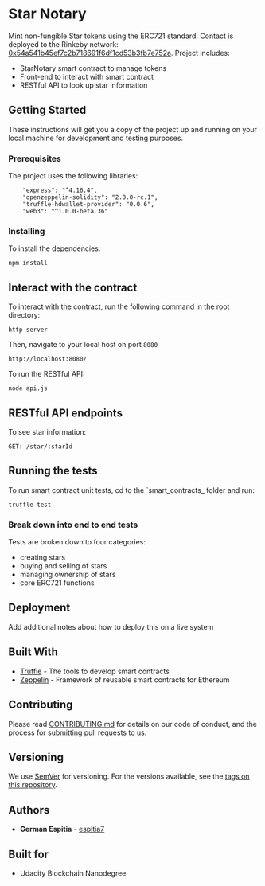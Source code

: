 # Star Notary

Mint non-fungible Star tokens using the ERC721 standard. Contact is deployed to the Rinkeby network: [0x54a541b45ef7c2b718691f6df1cd53b3fb7e752a](https://rinkeby.etherscan.io/address/0x54a541b45ef7c2b718691f6df1cd53b3fb7e752a). Project includes:
* StarNotary smart contract to manage tokens
* Front-end to interact with smart contract
* RESTful API to look up star information

## Getting Started

These instructions will get you a copy of the project up and running on your local machine for development and testing purposes. 

### Prerequisites

The project uses the following libraries:

```
    "express": "^4.16.4",
    "openzeppelin-solidity": "2.0.0-rc.1",
    "truffle-hdwallet-provider": "0.0.6",
    "web3": "^1.0.0-beta.36"
```

### Installing

To install the dependencies:

```
npm install
```

## Interact with the contract

To interact with the contract, run the following command in the root directory:

```
http-server
```

Then, navigate to your local host on port `8080`

```
http://localhost:8080/
```

To run the RESTful API:

```
node api.js
```

## RESTful API endpoints

To see star information:

```
GET: /star/:starId
```

## Running the tests

To run smart contract unit tests, cd to the `smart_contracts_ folder and run:

```
truffle test
```

### Break down into end to end tests

Tests are broken down to four categories:

* creating stars
* buying and selling of stars
* managing ownership of stars
* core ERC721 functions

## Deployment

Add additional notes about how to deploy this on a live system

## Built With

* [Truffle](http://truffleframework.com/) - The tools to develop smart contracts
* [Zeppelin](https://openzeppelin.org/) -  Framework of reusable smart contracts for Ethereum 

## Contributing

Please read [CONTRIBUTING.md](https://gist.github.com/PurpleBooth/b24679402957c63ec426) for details on our code of conduct, and the process for submitting pull requests to us.

## Versioning

We use [SemVer](http://semver.org/) for versioning. For the versions available, see the [tags on this repository](https://github.com/your/project/tags). 

## Authors

* **German Espitia** - [espitia7](https://espitia7)

## Built for

* Udacity Blockchain Nanodegree